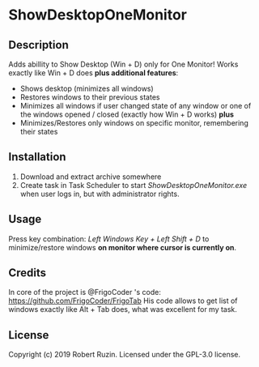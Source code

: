 # ShowDesktopOneMonitor

## Description
Adds abillity to Show Desktop (Win + D) only for One Monitor!
Works exactly like Win + D does **plus additional features**:
- Shows desktop (minimizes all windows)
- Restores windows to their previous states
- Minimizes all windows if user changed state of any window or one of the windows opened / closed (exactly how Win + D works)
**plus**
- Minimizes/Restores only windows on specific monitor, remembering their states

## Installation
1. Download and extract archive somewhere
2. Create task in Task Scheduler to start *ShowDesktopOneMonitor.exe* when user logs in, but with administrator rights.

## Usage
Press key combination: *Left Windows Key + Left Shift + D* to minimize/restore windows **on monitor where cursor is currently on**.

## Credits
In core of the project is @FrigoCoder 's code: https://github.com/FrigoCoder/FrigoTab
His code allows to get list of windows exactly like Alt + Tab does, what was excellent for my task.

## License
Copyright (c) 2019 Robert Ruzin. Licensed under the GPL-3.0 license.

